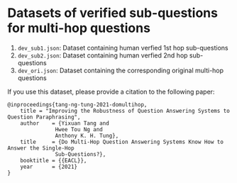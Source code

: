# Datasets of verified sub-questions for multi-hop questions

1. `dev_sub1.json`: Dataset containing human verfied 1st hop sub-questions 
2. `dev_sub2.json`: Dataset containing human verfied 2nd hop sub-questions 
3. `dev_ori.json`: Dataset containing the corresponding original multi-hop questions

If you use this dataset, please provide a citation to the following paper:

```
@inproceedings{tang-ng-tung-2021-domultihop,
    title = "Improving the Robustness of Question Answering Systems to Question Paraphrasing",
    author    = {Yixuan Tang and
               Hwee Tou Ng and
               Anthony K. H. Tung},
    title     = {Do Multi-Hop Question Answering Systems Know How to Answer the Single-Hop
               Sub-Questions?},
    booktitle = {{EACL}},
    year      = {2021}
}
```
